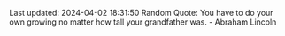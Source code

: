 Last updated: 2024-04-02 18:31:50
Random Quote: You have to do your own growing no matter how tall your grandfather was. - Abraham Lincoln
